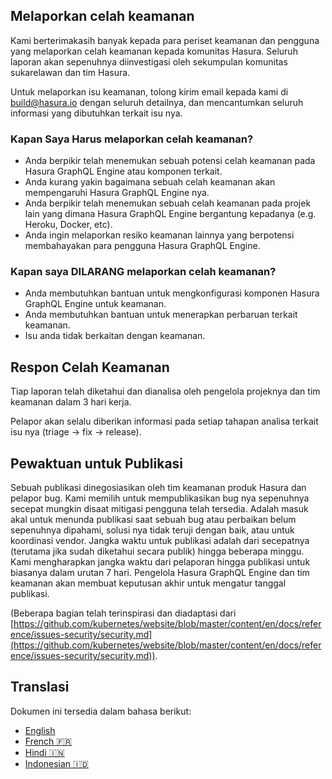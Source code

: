 ## Melaporkan celah keamanan

Kami berterimakasih banyak kepada para periset keamanan dan pengguna yang melaporkan celah keamanan kepada komunitas Hasura. Seluruh laporan akan sepenuhnya diinvestigasi oleh sekumpulan komunitas sukarelawan dan tim Hasura.

Untuk melaporkan isu keamanan, tolong kirim email kepada kami di [build@hasura.io](mailto:build@hasura.io) dengan seluruh detailnya, dan mencantumkan seluruh informasi yang dibutuhkan terkait isu nya.

### Kapan Saya Harus melaporkan celah keamanan?

- Anda berpikir telah menemukan sebuah potensi celah keamanan pada Hasura GraphQL Engine atau komponen terkait.
- Anda kurang yakin bagaimana sebuah celah keamanan akan mempengaruhi Hasura GraphQL Engine nya.
- Anda berpikir telah menemukan sebuah celah keamanan pada projek lain yang dimana Hasura GraphQL Engine bergantung kepadanya (e.g. Heroku, Docker, etc).
- Anda ingin melaporkan resiko keamanan lainnya yang berpotensi membahayakan para pengguna Hasura GraphQL Engine.

### Kapan saya DILARANG melaporkan celah keamanan?

- Anda membutuhkan bantuan untuk mengkonfigurasi komponen Hasura GraphQL Engine untuk keamanan.
- Anda membutuhkan bantuan untuk menerapkan perbaruan terkait keamanan.
- Isu anda tidak berkaitan dengan keamanan.

## Respon Celah Keamanan

Tiap laporan telah diketahui dan dianalisa oleh pengelola projeknya dan tim keamanan dalam 3 hari kerja. 

Pelapor akan selalu diberikan informasi pada setiap tahapan analisa terkait isu nya (triage -> fix -> release).

## Pewaktuan untuk Publikasi

Sebuah publikasi dinegosiasikan oleh tim keamanan produk Hasura dan pelapor bug. Kami memilih untuk mempublikasikan bug nya sepenuhnya secepat mungkin disaat mitigasi pengguna telah tersedia. Adalah masuk akal untuk menunda publikasi saat sebuah bug atau perbaikan belum sepenuhnya dipahami, solusi nya tidak teruji dengan baik, atau untuk koordinasi vendor. Jangka waktu untuk publikasi adalah dari secepatnya (terutama jika sudah diketahui secara publik) hingga beberapa minggu. Kami mengharapkan jangka waktu dari pelaporan hingga publikasi untuk biasanya dalam urutan 7 hari. Pengelola Hasura GraphQL Engine dan tim keamanan akan membuat keputusan akhir untuk mengatur tanggal publikasi.


(Beberapa bagian telah terinspirasi dan diadaptasi dari [https://github.com/kubernetes/website/blob/master/content/en/docs/reference/issues-security/security.md](https://github.com/kubernetes/website/blob/master/content/en/docs/reference/issues-security/security.md)).

## Translasi

Dokumen ini tersedia dalam bahasa berikut:

- [English](../SECURITY.md)
- [French :fr:](translations/SECURITY.french.md)
- [Hindi :india:](translations/SECURITY.hindi.md)
- [Indonesian :indonesia:](translations/SECURITY.indonesia.md)
